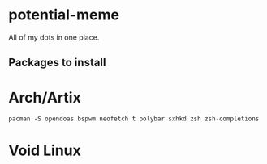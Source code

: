 # potential-meme
All of my dots in one place.

## Packages to install

# Arch/Artix
```shell
pacman -S opendoas bspwm neofetch t polybar sxhkd zsh zsh-completions
```

# Void Linux

